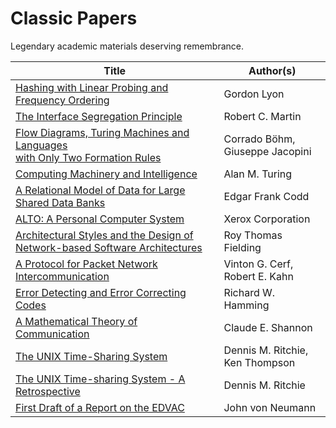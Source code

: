 # Classic Papers
Legendary academic materials deserving remembrance.

| Title | Author(s) |
| ----- | --------- |
| [Hashing with Linear Probing and Frequency Ordering](https://github.com/berkekim/classic-papers/blob/main/hashing-with-linear-probing-and-frequency-ordering.pdf) | Gordon Lyon |
| [The Interface Segregation Principle](https://github.com/berkekim/classic-papers/blob/main/the-interface-segregation-principle.pdf) | Robert C. Martin |
| [Flow Diagrams, Turing Machines and Languages <br>with Only Two Formation Rules](https://github.com/berkekim/classic-papers/blob/main/flow-diagrams-turing-machines-and-languages-with-only-two-formation-rules.pdf) | Corrado Böhm, Giuseppe Jacopini |
| [Computing Machinery and Intelligence](https://github.com/berkekim/classic-papers/blob/main/computing-machinery-and-intelligence.pdf)| Alan M. Turing |
| [A Relational Model of Data for Large Shared Data Banks](https://github.com/berkekim/classic-papers/blob/main/a-relational-model-of-data-for-large-shared-data-banks.pdf) | Edgar Frank Codd |
| [ALTO: A Personal Computer System](https://github.com/berkekim/classic-papers/blob/main/alto-a-personal-computer-system.pdf) | Xerox Corporation |
| [Architectural Styles and the Design of Network-based Software Architectures](https://github.com/berkekim/classic-papers/blob/main/architectural-styles-and-the-design-of-network-based-software-architectures.pdf) | Roy Thomas Fielding |
| [A Protocol for Packet Network Intercommunication](https://github.com/berkekim/classic-papers/blob/main/a-protocol-for-packet-network-intercommunication.pdf) | Vinton G. Cerf, Robert E. Kahn |
| [Error Detecting and Error Correcting Codes](https://github.com/berkekim/classic-papers/blob/main/error-detecting-and-error-correcting-codes.pdf) | Richard W. Hamming |
| [A Mathematical Theory of Communication](https://github.com/berkekim/classic-papers/blob/main/a-mathematical-theory-of-communication.pdf)| Claude E. Shannon |
| [The UNIX Time-Sharing System](https://github.com/berkekim/classic-papers/blob/main/the-unix-time-sharing-system.pdf) | Dennis M. Ritchie, Ken Thompson |
| [The UNIX Time-sharing System - A Retrospective](https://github.com/berkekim/classic-papers/blob/main/the-unix-time-sharing-system-a-retrospective.pdf) | Dennis M. Ritchie |
| [First Draft of a Report on the EDVAC](https://github.com/berkekim/classic-papers/blob/main/first-draft-of-a-report-on-the-edvac.pdf) | John von Neumann |

